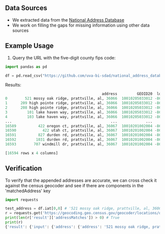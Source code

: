 ## Data Sources
- We extracted data from the [National Address Database](https://www.transportation.gov/gis/national-address-database)
- We work on filling the gaps for missing information using other data sources

## Example Usage

1. Query the URL with the five-digit county fips code:
```python
import pandas as pd

df = pd.read_csv("https://github.com/uva-bi-sdad/national_address_database/raw/main/data/address/01001.csv.xz", dtype={'GEOI20':object})
```

Results: 
```python
                                            address         GEOID20  longitude   latitude
0        521 mossy oak ridge, prattville, al, 36066  10010205033012 -86.429760  32.468279
1      209 high pointe ridge, prattville, al, 36066  10010205033012 -86.430169  32.470367
2      208 high pointe ridge, prattville, al, 36066  10010205033012 -86.430166  32.470378
3         101 lake haven way, prattville, al, 36066  10010205033012 -86.433429  32.469669
4         103 lake haven way, prattville, al, 36066  10010205033012 -86.433428  32.469648
...                                             ...             ...        ...        ...
16589          422 oregon ct, prattville, al, 36067  10010201002004 -86.489276  32.476746
16590            422 utah ct, prattville, al, 36067  10010201002004 -86.489308  32.477721
16591          827 durden rd, prattville, al, 36067  10010201002004 -86.484975  32.493014
16592         1031 durden rd, prattville, al, 36067  10010201002004 -86.483758  32.493887
16593        707 windmill dr, prattville, al, 36067  10010201002004 -86.489679  32.492366

[16594 rows x 4 columns]
```

## Verification
To verify that the appended addresses are accurate, we can cross check it against the census geocoder and see if there are components in the 'matchedAddress' key

```python
import requests

test_address = df.iat[0,0] # '521 mossy oak ridge, prattville, al, 36066'
r = requests.get('https://geocoding.geo.census.gov/geocoder/locations/onelineaddress?address=%s&benchmark=2020&format=json' % test_address).json()
print(len(r['result']['addressMatches']) > 0) # True
print(r)  
{'result': {'input': {'address': {'address': '521 mossy oak ridge, prattville, al, 36066'}, 'benchmark': {'isDefault': False, 'benchmarkDescription': 'Public Address Ranges - Census 2020 Benchmark', 'id': '2020', 'benchmarkName': 'Public_AR_Census2020'}}, 'addressMatches': [{'tigerLine': {'side': 'L', 'tigerLineId': '2838521'}, 'coordinates': {'x': -86.42976028846772, 'y': 32.46827875597135}, 'addressComponents': {'zip': '36066', 'streetName': 'MOSSY OAK', 'preType': '', 'city': 'PRATTVILLE', 'preDirection': '', 'suffixDirection': '', 'fromAddress': '519', 'state': 'AL', 'suffixType': 'RIDGE', 'toAddress': '599', 'suffixQualifier': '', 'preQualifier': ''}, 'matchedAddress': '521 MOSSY OAK RIDGE, PRATTVILLE, AL, 36066'}]}}
```
